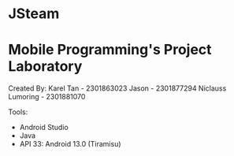 # JSteam
# Mobile Programming's Project Laboratory 

Created By:
Karel Tan - 2301863023
Jason - 2301877294
Niclauss Lumoring - 2301881070

Tools:
- Android Studio
- Java
- API 33: Android 13.0 (Tiramisu)
